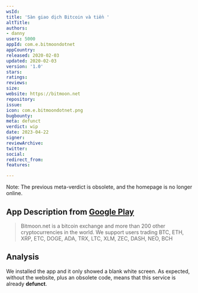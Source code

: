 ```yaml
---
wsId: 
title: 'Sàn giao dịch Bitcoin và tiền '
altTitle: 
authors:
- danny 
users: 5000
appId: com.e.bitmoondotnet
appCountry: 
released: 2020-02-03
updated: 2020-02-03
version: '1.0'
stars: 
ratings: 
reviews: 
size: 
website: https://bitmoon.net
repository: 
issue: 
icon: com.e.bitmoondotnet.png
bugbounty: 
meta: defunct
verdict: wip
date: 2023-04-22
signer: 
reviewArchive: 
twitter: 
social: 
redirect_from: 
features: 

---
```


Note: The previous meta-verdict is obsolete, and the homepage is no longer online. 

## App Description from [Google Play](https://play.google.com/store/apps/details?id=com.e.bitmoondotnet) 

> Bitmoon.net is a bitcoin exchange and more than 200 other cryptocurrencies in the world. We support users trading BTC, ETH, XRP, ETC, DOGE, ADA, TRX, LTC, XLM, ZEC, DASH, NEO, BCH

## Analysis 

We installed the app and it only showed a blank white screen. As expected, without the website, plus an obsolete code, means that this service is already **defunct**.